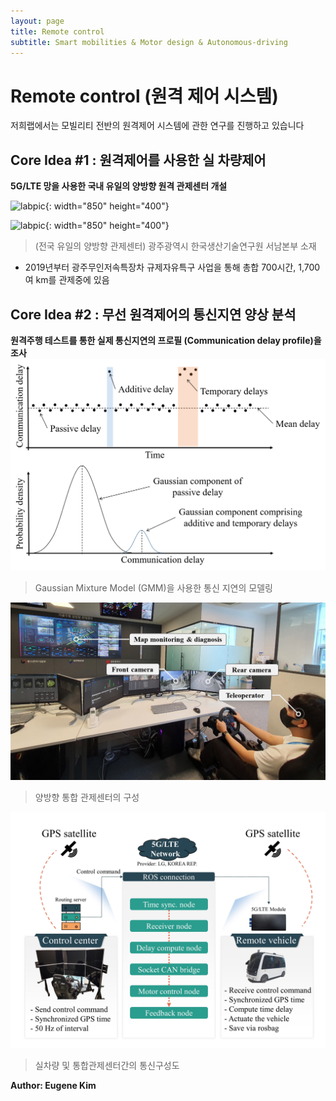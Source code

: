 ```yaml
---
layout: page
title: Remote control
subtitle: Smart mobilities & Motor design & Autonomous-driving
---
```


# Remote control (원격 제어 시스템)
저희랩에서는 모빌리티 전반의 원격제어 시스템에 관한 연구를 진행하고 있습니다

## Core Idea #1 : 원격제어를 사용한 실 차량제어

**5G/LTE 망을 사용한 국내 유일의 양방향 원격 관제센터 개설**

![labpic](https://github.com/hrchalab/hrchalab.github.io/blob/master/assets/remote/원격제어영상1.gif?raw=true){: width="850" height="400"}

![labpic](https://github.com/hrchalab/hrchalab.github.io/blob/master/assets/remote/원격제어영상2.gif?raw=true){: width="850" height="400"}
> (전국 유일의 양방향 관제센터) 광주광역시 한국생산기술연구원 서남본부 소재

- 2019년부터 광주무인저속특장차 규제자유특구 사업을 통해 총합 700시간, 1,700여 km를 관제중에 있음

## Core Idea #2 : 무선 원격제어의 통신지연 양상 분석

**원격주행 테스트를 통한 실제 통신지연의 프로필 (Communication delay profile)을 조사**
![labpic](https://github.com/hrchalab/hrchalab.github.io/blob/master/assets/remote/communication_delay.png?raw=true)
> Gaussian Mixture Model (GMM)을 사용한 통신 지연의 모델링

![labpic](https://github.com/hrchalab/hrchalab.github.io/blob/master/assets/remote/example_teleopration.png?raw=true)
> 양방향 통합 관제센터의 구성

![labpic](https://github.com/hrchalab/hrchalab.github.io/blob/master/assets/remote/experiment.jpg?raw=true)
> 실차량 및 통합관제센터간의 통신구성도




**Author: Eugene Kim**
